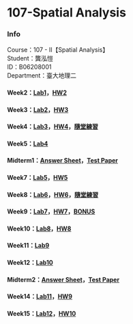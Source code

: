 # 107-Spatial Analysis
### Info    
Course：107 - II【Spatial Analysis】    
Student：龔泓愷   
ID：B06208001    
Department：臺大地理二    

#### Week2：[Lab1](https://bourbon0212.github.io/107-Spatial-Analysis/Week2/空間分析_實習1.html)，[HW2](https://bourbon0212.github.io/107-Spatial-Analysis/Week2/空間分析_作業2.html)
#### Week3：[Lab2](https://bourbon0212.github.io/107-Spatial-Analysis/Week3/空間分析_實習2.html)，[HW3](https://bourbon0212.github.io/107-Spatial-Analysis/Week3/空間分析_作業3.html)   
#### Week4：[Lab3](https://bourbon0212.github.io/107-Spatial-Analysis/Week4/空間分析_實習3.html)，[HW4](https://bourbon0212.github.io/107-Spatial-Analysis/Week4/空間分析_作業4.html)，[隨堂練習](https://bourbon0212.github.io/107-Spatial-Analysis/Week4/GISTools_bonus.html)      
#### Week5：[Lab4](https://bourbon0212.github.io/107-Spatial-Analysis/Week5/空間分析_綜合分析.html)    
#### Midterm1：[Answer Sheet](https://bourbon0212.github.io/107-Spatial-Analysis/Week6/SA_Mid1.html)，[Test Paper](https://ceiba.ntu.edu.tw/course/3b8fe1/content/SA_Mid1.pdf)        
#### Week7：[Lab5](https://bourbon0212.github.io/107-Spatial-Analysis/Week7/空間分析_實習5.html)，[HW5](https://bourbon0212.github.io/107-Spatial-Analysis/Week7/空間分析_作業5.html)    
#### Week8：[Lab6](https://bourbon0212.github.io/107-Spatial-Analysis/Week8/空間分析_實習6.html)，[HW6](https://bourbon0212.github.io/107-Spatial-Analysis/Week8/空間分析_作業6.html)，[隨堂練習](https://bourbon0212.github.io/107-Spatial-Analysis/Week8/統計隨堂考.html)    
#### Week9：[Lab7](https://bourbon0212.github.io/107-Spatial-Analysis/Week9/空間分析_實習7.html)，[HW7](https://bourbon0212.github.io/107-Spatial-Analysis/Week9/空間分析_作業7.html)，[BONUS](https://bourbon0212.github.io/107-Spatial-Analysis/Week9/空間分析_NNA_BONUS.html)         
#### Week10：[Lab8](https://bourbon0212.github.io/107-Spatial-Analysis/Week10/空間分析_實習8.html)，[HW8](https://bourbon0212.github.io/107-Spatial-Analysis/Week10/空間分析_作業8.html)    
#### Week11：[Lab9](https://bourbon0212.github.io/107-Spatial-Analysis/Week11/空間分析_實習9.html)       
#### Week12：[Lab10](https://bourbon0212.github.io/107-Spatial-Analysis/Week12/Lab10.html)  
#### Midterm2：[Answer Sheet](https://bourbon0212.github.io/107-Spatial-Analysis/Week13/SA_Mid2.html)，[Test Paper](https://ceiba.ntu.edu.tw/course/3b8fe1/content/SA_Mid2.pdf)      
#### Week14：[Lab11](https://bourbon0212.github.io/107-Spatial-Analysis/Week14/空間分析_實習11.html)，[HW9](https://bourbon0212.github.io/107-Spatial-Analysis/Week14/空間分析作業9.html)
#### Week15：[Lab12](https://bourbon0212.github.io/107-Spatial-Analysis/Week15/空間分析_實習12.html)，[HW10](https://bourbon0212.github.io/107-Spatial-Analysis/Week15/空間分析_作業10.html)

